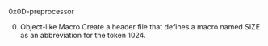 0x0D-preprocessor

0. Object-like Macro
Create a header file that defines a macro named SIZE as an abbreviation for the token 1024.
